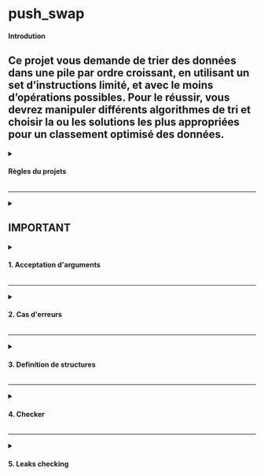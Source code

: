 # push_swap

#### Introdution
Ce projet vous demande de trier des données dans une pile par ordre croissant, en utilisant un set d’instructions limité, et avec le moins d’opérations possibles. Pour le réussir, vous devrez manipuler différents algorithmes de tri et choisir la ou les solutions les plus appropriées pour un classement optimisé des données.
----
<details><summary> 

#### Règles du projets

</summary>
Écrire un programme en C nommé `push_swap` qui trie les données et affiche sur la sortie standard le plus petit programme, fait d’instructions du langage Push swap, permettant de trier les entiers passés en paramètres.

Le jeu est constitué de 2 piles nommées a et b.

- Au départ la pile a contient une quantité aléatoire de négatif et/ou des nombres positifs qui ne peuvent pas être dupliqués. **La pile b est vide.**
- **Le but du jeu est de trier les nombres de la pile a par ordre croissant**. Pour ce faire, vous disposez des instructions suivantes :
- `sa` (swap a) : Intervertit les 2 premiers éléments au sommet de la pile a. Ne fait rien s’il n’y en a qu’un ou aucun.
- `sb` (swap b ) : Intervertit les 2 premiers éléments au sommet de la pile b. Ne fait rien s’il n’y en a qu’un ou aucun.
- `ss` : `sa` et `sb` en même temps.
- `pa` (push a) : Prend le premier élément au sommet de b et le met sur a. Ne fait rien si b est vide.
- `pb` (push b) : Prend le premier élément au sommet de a et le met sur b. Ne fait rien si a est vide.
- `ra` (rotate a) : Décale d’une position vers le haut tous les élements de la pile a. Le premier élément devient le dernier.
- `rb` (rotate b) : Décale d’une position vers le haut tous les élements de la pile b. Le premier élément devient le dernier.
- `rr` : `ra` et `rb` en même temps.
- `rra` (reverse rotate a) : Décale d’une position vers le bas tous les élements de la pile a. Le dernier élément devient le premier.
- `rrb` (reverse rotate b) : Décale d’une position vers le bas tous les élements de la pile b. Le dernier élément devient le premier.
- `rrr` : rra et rrb en même temps.</details>

---

<details><summary> 


## IMPORTANT

<details><summary> 

#### 1. Acceptation d'arguments

</summary> 

Les arguments peuvent être donné par deux manière:

1) Plusieurs chaînes de caractères:
```c
./push_swap 1 2 3
```
2) Une chaîne de caractère:

```c
./push_swap "1 2 3"
```

</details>

---


<details><summary> 

#### 2. Cas d'erreurs

</summary> 

```diff
- Si aucun argument n’est spécifié, le programme ne doit rien afficher.
- Si il y un seul nombre qui entre dans les limites de int, le programme ne fait rien.
 ```
 Il y a erreur si:
 
- Si l'argument n'est pas un `int`, c'est-à-dire si l'argument est plus grand que INT_MAX ou plus petit que INT_MIN;
- Si l'argument n'est pas un `int`, c'est-à-dire que c'est un `char` (p.ex.  `zero` n'est pas un `int` mais une chaîne de caractères);
- S'il y a des doublons dans les arguments.

Par exemple les cas suivants doivent afficher le message d'erreur:

```c
./push_swap 1 2 3 999999999999999999999999999999999999999999999
./push_swap 1 2 3 -999999999999999999999999999999999999999999999
./push_swap 1 2 3 +999999999999999999999999999999999999999999999
./push_swap 1 2 3 3
./push_swap 1 2 3 four
./push_swap "one"
./push_swap bonjour
```

<details><summary> 

##### Message d'erreur

</summary> 

##### Le message d'erreur est affiché à l'aide de la fonction `write` ou `ft_putchar_fd` de la libft afin de pouvoir indiquer un message d'erreur sur la sortie d'erreur stderr qui est le numéro **2**. Ensuite on ferme le programme avec `exit(0)`, où `0` indique que le programme s'ext exécuté correctement.

Voici deux exemples de fonction qui affiche le message d'erreur:
 
```c
void error_msg_stop(void)
{
     write(2, "Error\n", 6);
     exit(0);
}
```

ou

```c
void error_msg_stop(void)
{
     ft_putchar_fd("Error\n", 2);
     exit(0);
}
```
</details>

<details><summary> 

##### Dépassement des valeurs limites des `int`.
</summary> 

##### Problème: `ft_atoi()` ne permet pas de gérer le dépassement de `INT_MIN` et `INT_MAX` de manière fiable. Une valeur qui dépassera les limites de `int` sera transformé en une valeur qui entre dans les limites. 

P.ex.
```
Input:

int a = 99999999999999999999999999999999999999;
printf("%d", a);

Output:
-1
```

Pour gérer ce problème, j'ai décidé vérifier s'il y a des erreurs avant d'utiliser `ft_atoi()`. Les arguments étant des strings, j'ai utilisé `ft_strlen()` et `ft_strncmp()`.

Voici un exemple:

```c
void    negative_int_check(char *str)
{
    char    *s_int_min;
    int     len;

    if (!str)
        return ;
    s_int_min = "-2147483648";
    len = ft_strlen(str);
    if (len > 11)
        error_msg_stop();
    if (len == 11 && ft_strncmp(s_int_min, str, 11) < 0)
        error_msg_stop();
}
```
</details>



</details>

---
<details><summary> 

#### 3. Definition de structures

</summary> 

```c
typedef struct s_stack
{
     int              content;
     int              index;
     int              position;
     struct s_stack    *next;
}                     t_stack;
```

</details>

---

<details><summary> 

#### 4. Checker

</summary> 

- Checker de l'école 42 (les droits d'exécution doivent être activés `chmod +x checker_Mac`


```c
ARG="4 67 3 87 23"; ./push_swap $ARG | ./checker_Mac $ARG

./push_swap 4 5 7 | ./checker_Mac $ARG
```
- Checker Random - génère des nombres aléatoires et utilise le checker de l'école 42 pour vérifier si le résultat est juste.

Placer les fichiers `random.sh`, `random.ruby` et `checker` dans le dossier push_swap, et exécuter le script en indiquant le nombre d'arguments que vous voulez. P.ex. pour 150 nombres:

```
bash random.sh 500
```

</details>

---

<details><summary> 

#### 5. Leaks checking 

</summary>

Deux manières pour vérifier pour des leaks:

1) Dans le fichier `Makefile`:

```c
CFLAGS = -Wall -Wextra -Werror -g -fsanitize=address -fno-omit-frame-pointer
```
2) Lors de l'exécution du programme:

```c
leaks -atExit -- ./push_swap 5 32 147 8 
```

 

</details>
